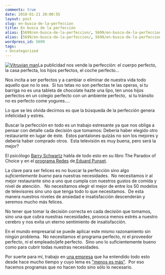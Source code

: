 ```yaml
---
comments: true
date: 2010-01-21 20:00:55
layout: post
slug: en-busca-de-la-perfeccion
title: En busca de la perfección
alias: [5699/en-busca-de-la-perfeccion/, 5699/en-busca-de-la-perfeccion]
alias: [5699/en-busca-de-la-perfeccion/, 5699/en-busca-de-la-perfeccion]
wordpress_id: 5699
tags:
- Uncategorized
---
```


[![Vitruvian man](http://blog.alvareznavarro.es/images/2010/01/vitruvio.jpg?w=220)](http://en.wikipedia.org/wiki/Vitruvian_Man)La publicidad nos vende la perfección: el cuerpo perfecto, la casa perfecta, los hijos perfectos, el coche perfecto...

Nos incita a ser perfectos y a cambiar o eliminar de nuestra vida todo aquello que no lo sea.  Si tus tetas no son perfectas te las operas, si tu barriga no es una tableta de chocolate hazte una lipo, ten unos hijos perfectos en un colegio perfecto con un ambiente perfecto,  si tu tránsito no es perfecto come yogures....

Lo que se les olvida decirnos es que la búsqueda de la perfección genera infelicidad y estrés.

Buscar la perfección en todo es un trabajo estresante ya que nos obliga a pensar con detalle cada decisión que tomamos: Debería haber elegido otro restaurante en lugar de éste.  Estos pantalones quizás no son los mejores y debería haber comprado otros.  Esta televisión es muy buena, pero será la mejor?

El psicólogo [Barry Schwartz](http://www.ted.com/talks/view/id/93) habla de todo esto en su libro The Paradox of Choice y en el [programa Redes](http://www.redesparalaciencia.com/) de[ Eduard Punset](http://www.eduardpunset.es/blog/).

La clave para ser felices es no buscar la perfección sino algo _suficientemente bueno_ para nuestras necesidades.  No necesitamos ir al mejor restaurante sino a uno que cumpla con nuestros gustos de comida y nivel de atención.   No necesitamos elegir el mejor de entre los 50 modelos de televisores sino uno que tenga todo lo que necesitamos.  De esta manera nuestros niveles de ansiedad e insatisfacción descenderán y seremos mucho más felices.

No tener que tomar la decisión correcta en cada decisión que tomamos, sino una que cubra nuestras necesidades, provoca menos estrés a nuestro cerebro y nos evita un eterno sentimiento de insatisfacción.

En el mundo empresarial se puede aplicar este mismo razonamiento sin ningún problema.  No necesitamos el programa perfecto, ni el proveedor perfecto, ni el empleado/jefe perfecto.  Sino uno lo suficientemente bueno como para cubrir todas nuestras necesidades.

Por suerte para mí, trabajo en [una empresa](http://www.aspgems.com) que ha entendido todo esto desde hace mucho tiempo y cuyo lema es ["menos es más"](http://aspgems.com/web/quehacemos).  Por eso hacemos programas que no hacen todo sino sólo lo necesario.
